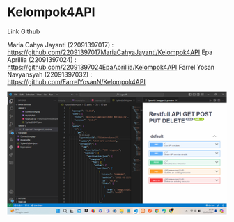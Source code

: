 # Kelompok4API
Link Github

Maria Cahya Jayanti				  (22091397017)  : https://github.com/22091397017MariaCahyaJayanti/Kelompok4API 
Epa Aprillia					      (22091397024)  : https://github.com/22091397024EpaAprillia/Kelompok4API 
Farrel Yosan Navyansyah			(22091397032)  : https://github.com/FarrelYosanN/Kelompok4API

![SS API](https://github.com/FarrelYosanN/Kelompok4API/blob/main/SS%20API.png)

